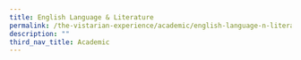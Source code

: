 ```yaml
---
title: English Language & Literature
permalink: /the-vistarian-experience/academic/english-language-n-literature/
description: ""
third_nav_title: Academic
---
```

